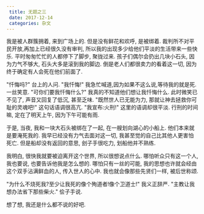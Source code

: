 ```yaml
---
 title: 无题之三
 date: 2017-12-14
 categories: 杂文
---
```


我是被人群簇拥着, 来到广场上的. 但是没有鲜花和欢呼, 是被绑着.
裁判所不对平民开放,再加上已经很久没有审判,
所以我的出现多少给他们平淡的生活带来一些快乐.
平时匆匆忙忙的人都停下了脚步, 聚拢过来.
孩子们偶尔会扔出几块小石头, 因为力气不够大, 石头大多是滚到我的脚边.
倒是老人们都很卖力的看着这一切, 因为终于确定有人会死在他们前面了.

"忏悔吗?" 台上的人问.
"我忏悔!" 我急忙喊道,因为如果不这么说,等待我的就是死.
一丝笑意.
"可你们要我忏悔什么?" 我真的不知道他们想让我忏悔什么.
此时微笑已不见了, 声音又回复了低沉, 甚至乏味.
"既然世人已无能为力, 那就让神去拯救你可耻的灵魂吧!" 这句话语调很高亢.
"我宣布:火刑!" 这里的语调却很平淡.
行刑的时间嘛, 定在了明天上午, 因为下午可能有雨.

于是, 当夜, 我和一块大石头被绑在了一起, 在一艘划向湖心的小船上.
他们本来就是要淹死我的.
我早已经没有力气去面对这一切, 我甚至觉的自己比其他人更害怕死亡.
但是船却没有返回的意思, 刽子手很吃力, 划船他并不熟练.

我明白, 很快我就要被迫离开这个世界, 所以很想说点什么.
哪怕听众只有这一个人, 我也要说, 也要告诉他我是怎么想的.
哪怕只有一丝的可能, 我的思想也许就会经由这个双手沾满鲜血的人, 传入世人的心中. 我也就会像那些先贤们一样, 被后世称颂.

"为什么不烧死我?至少让我死的像个殉道者!像个卫道士!" 我义正辞严.
"主教让我想办法省下那些柴火." 侩子手说.

想了想, 我还是什么都不说的好吧.
